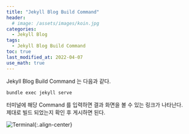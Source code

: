 ```yaml
---
title: "Jekyll Blog Build Command"
header:
  # image: /assets/images/koin.jpg
categories:
  - Jekyll Blog
tags:
  - Jekyll Blog Build Command
toc: true
last_modified_at: 2022-04-07
use_math: true
---
```

Jekyll Blog Build Command 는 다음과 같다.   

```bash
bundle exec jekyll serve
```

터미널에 해당 Command 를 입력하면 결과 화면을 볼 수 있는 링크가 나타난다.   
제대로 빌드 되었는지 확인 후 게시하면 된다.   

![Terminal](https://user-images.githubusercontent.com/60498900/162126030-c67d321e-3aad-489e-a4ce-df924476c883.png){:.align-center}

  
